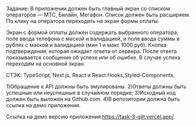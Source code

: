 
Задание:
В приложении должен быть главный экран со списком операторов — МТС, Билайн,
Мегафон. Список должен быть расширяем. По клику на оператора переходить
на экран формы оплаты.

Экран с формой оплаты должен содержать выбранного оператора, поле ввода
телефона с маской и валидацией, и поле ввода суммы в рублях с маской
и валидацией (мин 1 и макс 1000 руб). Кнопка подтверждения, которая ожидает
ответа от сервера. После ответа показывается сообщение об успехе
или об ошибке. В случае успеха переходим на основной экран.


СТЭК: TypeScript, Next.js, React и React Hooks,Styled-Components.

1)Обращение к API должны быть эмулированы. 
2)Ответы должны быть успешные или неуспешные в случайном порядке;
3)Исходный код должен быть выложен на Github.com.
4)В репозитории должна быть ссылка на демо приложения.


Ссылка на демо версию приложения:https://task-3-gilt.vercel.app/
